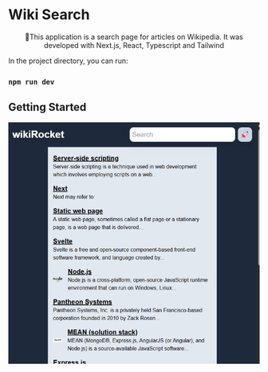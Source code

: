 # Wiki Search

<p align="center">🚀This application is a search page for articles on Wikipedia. It was developed with Next.js, React, Typescript and Tailwind </p>

In the project directory, you can run:
### `npm run dev`

## Getting Started
![Alt text](image.png)
